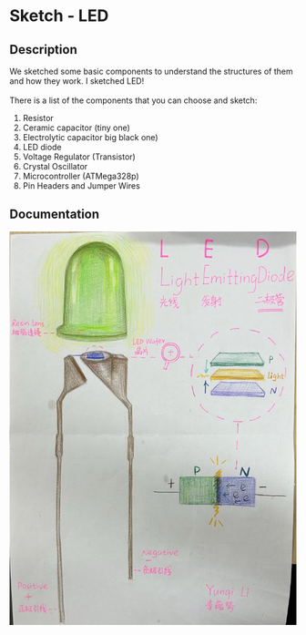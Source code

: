 # Sketch - LED

## Description
We sketched some basic components to understand the structures of them and how they work. I sketched LED!
<br/>  
There is a list of the components that you can choose and sketch: 
1. Resistor
2. Ceramic capacitor (tiny one)
3. Electrolytic capacitor big black one)
4. LED diode
5. Voltage Regulator (Transistor)
6. Crystal Oscillator
7. Microcontroller (ATMega328p)
8. Pin Headers and Jumper Wires
   
## Documentation
<p align="center">
	<img src="./IMG_0685.jpeg") alt="size limit image cant be show" width="700">
</p>
